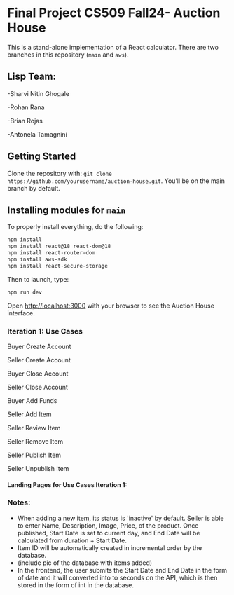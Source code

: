 # Final Project CS509 Fall24- Auction House

This is a stand-alone implementation of a React calculator. There are two branches in this repository (`main` and `aws`).

## Lisp Team: 
  -Sharvi Nitin Ghogale
  
  -Rohan Rana
  
  -Brian Rojas
  
  -Antonela Tamagnini

## Getting Started

Clone the repository with: `git clone https://github.com/yourusername/auction-house.git`. You’ll be on the main branch by default.

## Installing modules for `main`

To properly install everything, do the following:

```bash
npm install
npm install react@18 react-dom@18
npm install react-router-dom
npm install aws-sdk
npm install react-secure-storage
```

Then to launch, type:

```bash
npm run dev
```

Open [http://localhost:3000](http://localhost:3000) with your browser to see the Auction House interface.

### Iteration 1: Use Cases

  Buyer Create Account

  Seller Create Account
  
  Buyer Close Account

  Seller Close Account
  
  Buyer Add Funds
  
  Seller Add Item

  Seller Review Item

  Seller Remove Item
  
  Seller Publish Item
  
  Seller Unpublish Item 

  

#### Landing Pages for Use Cases Iteration 1:

### Notes:

- When adding a new item, its status is 'inactive' by default. Seller is able to enter Name, Description, Image, Price, of the product. Once published, Start Date is set to current day, and End Date will be calculated from duration + Start Date.
- Item ID will be automatically created in incremental order by the database.
- (include pic of the database with items added)
- In the frontend, the user submits the Start Date and End Date in the form of date and it will converted into to seconds on the API, which is then stored in the form of int in the database.
